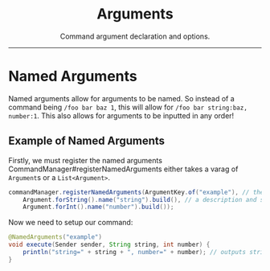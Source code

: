<center><h1>Arguments</h1></center>
<center>
<p>Command argument declaration and options.</p>
</center>

---

# Named Arguments
Named arguments allow for arguments to be named. So instead of a command being `/foo bar baz 1`, this will allow for `/foo bar string:baz, number:1`.
This also allows for arguments to be inputted in any order!

## Example of Named Arguments
Firstly, we must register the named arguments
CommandManager#registerNamedArguments either takes a varag of `Argument`s or a `List<Argument>`.
```java
commandManager.registerNamedArguments(ArgumentKey.of("example"), // the key of the argument
    Argument.forString().name("string").build(), // a description and suggestion can also be set in the argument builder!
    Argument.forInt().name("number").build());
```

Now we need to setup our command:
```java
@NamedArguments("example")
void execute(Sender sender, String string, int number) {
    println("string=" + string + ", number=" + number); // outputs string=baz, number=1
}
```
